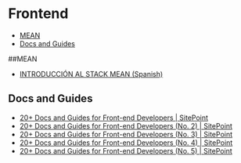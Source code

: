 Frontend
===

- [MEAN](#mean)
- [Docs and Guides](#docs-and-guides)

##MEAN
- [INTRODUCCIÓN AL STACK MEAN (Spanish)](http://funnyfrontend.com/introduccion-stack-mean-parte-1/)


## Docs and Guides
- [20+ Docs and Guides for Front-end Developers | SitePoint](http://www.sitepoint.com/20-docs-guides-front-end-developers/)
- [20+ Docs and Guides for Front-end Developers (No. 2) | SitePoint](http://www.sitepoint.com/20-more-docs-guides-front-end-developers/)
- [20+ Docs and Guides for Front-end Developers (No. 3) | SitePoint](http://www.sitepoint.com/another-20-docs-guides-front-end-developers/)
- [20+ Docs and Guides for Front-end Developers (No. 4) | SitePoint](http://www.sitepoint.com/20-docs-guides-front-end-developers-4/)
- [20+ Docs and Guides for Front-end Developers (No. 5) | SitePoint](http://www.sitepoint.com/20-docs-guides-front-end-developers-5/)

